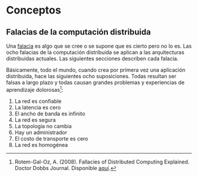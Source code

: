 # Conceptos

## Falacias de la computación distribuida

Una [falacia](https://dle.rae.es/falacia) es algo que se cree o se supone que es
cierto pero no lo es. Las ocho falacias de la computación distribuida se aplican
a las arquitecturas distribuidas actuales. Las siguientes secciones describen
cada falacia.

Básicamente, todo el mundo, cuando crea por primera vez una aplicación
distribuida, hace las siguientes ocho suposiciones. Todas resultan ser falsas a
largo plazo y todas causan grandes problemas y experiencias de aprendizaje
dolorosas[^1]:

[^1]: Rotem-Gal-Oz, A. (2008). Fallacies of Distributed Computing Explained.
      Doctor Dobbs Journal. Disponible
      [aquí](https://www.researchgate.net/publication/322500050_Fallacies_of_Distributed_Computing_Explained).

1. La red es confiable
2. La latencia es cero
3. El ancho de banda es infinito
4. La red es segura
5. La topología no cambia
6. Hay un administrador
7. El costo de transporte es cero
8. La red es homogénea
